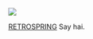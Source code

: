 ![](https://pbs.twimg.com/media/GEQnfNeaQAAt38w?format=jpg&name=small)

 [RETROSPRING](https://retrospring.net/@saihate) Say hai.
